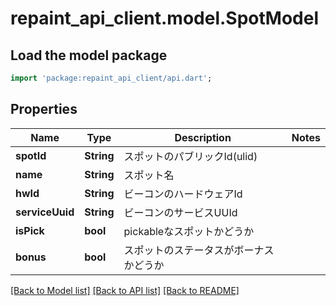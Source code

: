 # repaint_api_client.model.SpotModel

## Load the model package
```dart
import 'package:repaint_api_client/api.dart';
```

## Properties
Name | Type | Description | Notes
------------ | ------------- | ------------- | -------------
**spotId** | **String** | スポットのパブリックId(ulid) | 
**name** | **String** | スポット名 | 
**hwId** | **String** | ビーコンのハードウェアId | 
**serviceUuid** | **String** | ビーコンのサービスUUId | 
**isPick** | **bool** | pickableなスポットかどうか | 
**bonus** | **bool** | スポットのステータスがボーナスかどうか | 

[[Back to Model list]](../README.md#documentation-for-models) [[Back to API list]](../README.md#documentation-for-api-endpoints) [[Back to README]](../README.md)


